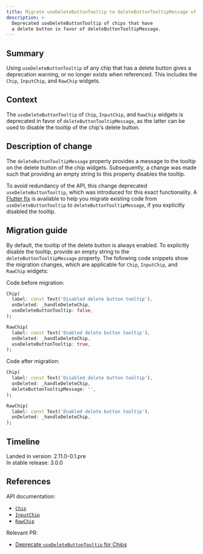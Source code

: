```yaml
---
title: Migrate useDeleteButtonTooltip to deleteButtonTooltipMessage of Chips
description: >
  Deprecated useDeleteButtonTooltip of chips that have
  a delete button in favor of deleteButtonTooltipMessage.
---
```


## Summary

Using `useDeleteButtonTooltip` of any chip that has a delete button gives a
deprecation warning, or no longer exists when referenced. This includes the
`Chip`, `InputChip`, and `RawChip` widgets.

## Context

The `useDeleteButtonTooltip` of `Chip`, `InputChip`, and `RawChip` widgets is
deprecated in favor of `deleteButtonTooltipMessage`, as the latter can be used
to disable the tooltip of the chip's delete button.

## Description of change

The `deleteButtonTooltipMessage` property provides a message to the
tooltip on the delete button of the chip widgets.
Subsequently, a change was made such that providing an empty string to this
property disables the tooltip.

To avoid redundancy of the API, this change deprecated `useDeleteButtonTooltip`,
which was introduced for this exact functionality. A [Flutter fix][] is
available to help you migrate existing code from `useDeleteButtonTooltip` to
`deleteButtonTooltipMessage`, if you explicitly disabled the tooltip.

## Migration guide

By default, the tooltip of the delete button is always enabled.
To explicitly disable the tooltip, provide an empty string to the
`deleteButtonTooltipMessage` property.
The following code snippets show the migration changes, which are applicable for
`Chip`, `InputChip`, and `RawChip` widgets:

Code before migration:

```dart
Chip(
  label: const Text('Disabled delete button tooltip'),
  onDeleted: _handleDeleteChip,
  useDeleteButtonTooltip: false,
);

RawChip(
  label: const Text('Enabled delete button tooltip'),
  onDeleted: _handleDeleteChip,
  useDeleteButtonTooltip: true,
);
```

Code after migration:

```dart
Chip(
  label: const Text('Disabled delete button tooltip'),
  onDeleted: _handleDeleteChip,
  deleteButtonTooltipMessage: '',
);

RawChip(
  label: const Text('Enabled delete button tooltip'),
  onDeleted: _handleDeleteChip,
);
```

## Timeline

Landed in version: 2.11.0-0.1.pre<br>
In stable release: 3.0.0

## References

API documentation:

* [`Chip`][]
* [`InputChip`][]
* [`RawChip`][]

Relevant PR:

* [Deprecate `useDeleteButtonTooltip` for Chips][]

[`Chip`]: {{site.api}}/flutter/material/Chip-class.html
[`InputChip`]: {{site.api}}/flutter/material/InputChip-class.html
[`RawChip`]: {{site.api}}/flutter/material/RawChip-class.html

[Deprecate `useDeleteButtonTooltip` for Chips]: {{site.repo.flutter}}/pull/96174
[Flutter fix]: {{site.url}}/tools/flutter-fix
